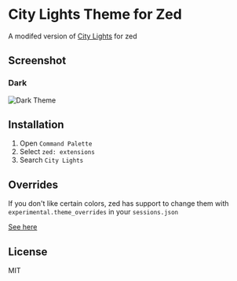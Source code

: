 # City Lights Theme for Zed

A modifed version of [City Lights](https://github.com/Yummygum/city-lights-syntax-vsc) for zed

## Screenshot

### Dark

![Dark Theme](./assets/screenshot.png)


## Installation

1. Open `Command Palette`
2. Select `zed: extensions`
3. Search `City Lights`

## Overrides

If you don't like certain colors, zed has support to change them with `experimental.theme_overrides` in your `sessions.json`

[See here](https://zed.dev/blog/user-themes-now-in-preview)

## License

MIT

